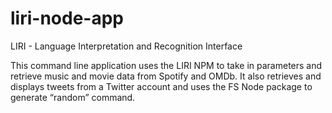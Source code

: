 # liri-node-app

LIRI - Language Interpretation and Recognition Interface

This command line application uses the LIRI NPM to take in parameters and retrieve music and movie data from Spotify and OMDb. It also retrieves and displays tweets from a Twitter account and uses the FS Node package to generate “random” command.

